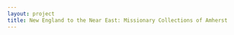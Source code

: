 ```yaml
--- 
layout: project 
title: New England to the Near East: Missionary Collections of Amherst and Mount Holyoke Colleges
---
```



